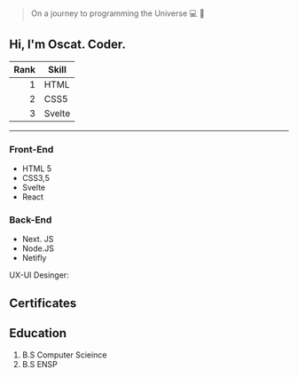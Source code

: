 
> On a journey to programming the Universe :computer: :rocket:

## Hi, I'm Oscat. Coder.

| Rank | Skill |
|-----:|-----------|
|     1| HTML      |
|     2| CSS5      |
|     3| Svelte    |

---

### Front-End
- HTML 5
- CSS3,5
- Svelte
- React

### Back-End

- Next. JS
- Node.JS
- Netifly

UX-UI Desinger:




## Certificates


## Education
1. B.S Computer Scieince
2. B.S ENSP


